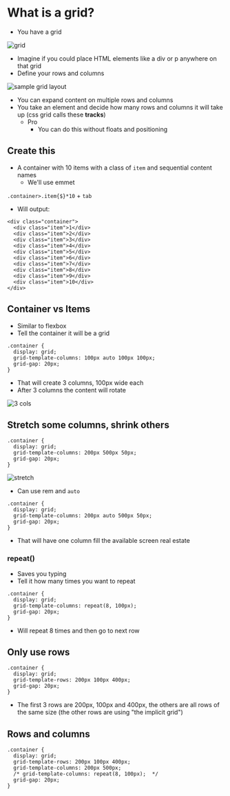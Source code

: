 # What is a grid?
* You have a grid

![grid](https://i.imgur.com/PJ08SNF.png)

* Imagine if you could place HTML elements like a div or p anywhere on that grid
* Define your rows and columns

![sample grid layout](https://i.imgur.com/UAYtI6p.png)

* You can expand content on multiple rows and columns
* You take an element and decide how many rows and columns it will take up (css grid calls these **tracks**)
    - Pro
        + You can do this without floats and positioning

## Create this
* A container with 10 items with a class of `item` and sequential content names
    - We'll use emmet

`.container>.item{$}*10` + `tab`

* Will output:

```
<div class="container">
  <div class="item">1</div>
  <div class="item">2</div>
  <div class="item">3</div>
  <div class="item">4</div>
  <div class="item">5</div>
  <div class="item">6</div>
  <div class="item">7</div>
  <div class="item">8</div>
  <div class="item">9</div>
  <div class="item">10</div>
</div>
```

## Container vs Items
* Similar to flexbox
* Tell the container it will be a grid

```
.container {
  display: grid;
  grid-template-columns: 100px auto 100px 100px;
  grid-gap: 20px;
}
```

* That will create 3 columns, 100px wide each
* After 3 columns the content will rotate

![3 cols](https://i.imgur.com/vwdQL46.png)

## Stretch some columns, shrink others
```
.container {
  display: grid;
  grid-template-columns: 200px 500px 50px;
  grid-gap: 20px;
}
```

![stretch](https://i.imgur.com/UlU3UGa.png)

* Can use rem and `auto`

```
.container {
  display: grid;
  grid-template-columns: 200px auto 500px 50px;
  grid-gap: 20px;
}
```

* That will have one column fill the available screen real estate

### repeat()
* Saves you typing
* Tell it how many times you want to repeat

```
.container {
  display: grid;
  grid-template-columns: repeat(8, 100px); 
  grid-gap: 20px;
}
```

* Will repeat 8 times and then go to next row

## Only use rows
```
.container {
  display: grid;
  grid-template-rows: 200px 100px 400px;
  grid-gap: 20px;
}
```

* The first 3 rows are 200px, 100px and 400px, the others are all rows of the same size (the other rows are using "the implicit grid")

## Rows and columns
```
.container {
  display: grid;
  grid-template-rows: 200px 100px 400px;
  grid-template-columns: 200px 500px;
  /* grid-template-columns: repeat(8, 100px);  */
  grid-gap: 20px;
}
```

